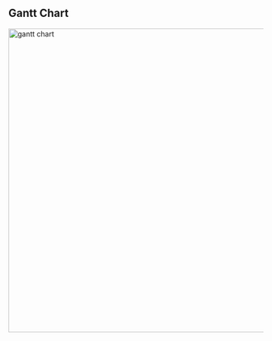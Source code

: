 ## Gantt Chart
<img src="https://raw.githubusercontent.com/Cheryl322/Technicrab_Project1_SAD_20232024/main/image/gantt%20chart.jpg" alt="gantt chart" width="600"/>
